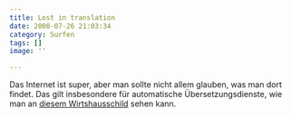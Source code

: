 ```yaml
---
title: Lost in translation
date: 2008-07-26 21:03:34
category: Surfen
tags: []
image: ''

---
```


Das Internet ist super, aber man sollte nicht allem glauben, was man dort findet. Das gilt insbesondere für automatische Übersetzungsdienste, wie man an [diesem Wirtshausschild](http://www.boingboing.net/2008/07/15/chinese-restaurant-c.html) sehen kann.
